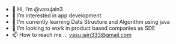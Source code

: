 - 👋 Hi, I’m @vasujain3
- 👀 I’m interested in app development
- 🌱 I’m currently learning Data Structure and Algorithm using java
- 💞️ I’m looking to work in product based companies as SDE
- 📫 How to reach me ... vasu.jain333@gmail.com

<!---
vasujain3/vasujain3 is a ✨ special ✨ repository because its `README.md` (this file) appears on your GitHub profile.
You can click the Preview link to take a look at your changes.
--->
